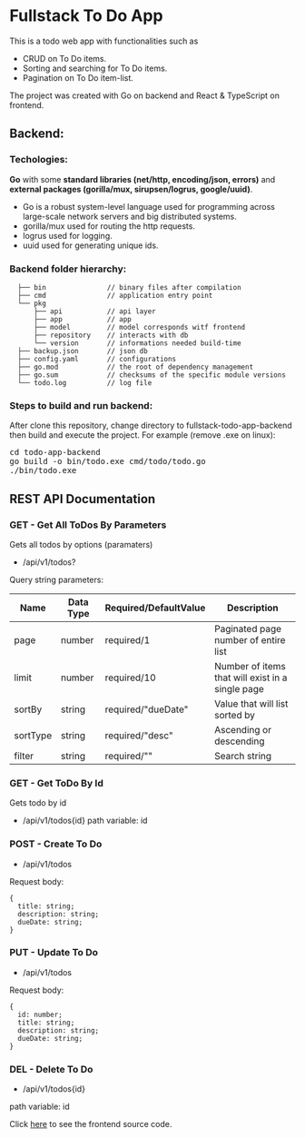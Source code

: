 # Fullstack To Do App

This is a todo web app with functionalities such as
-	CRUD on To Do items.
-	Sorting and searching for To Do items. 
-	Pagination on To Do item-list.

The project was created with Go on backend and React & TypeScript on frontend.

## Backend:
### Techologies:
**Go** with some **standard libraries (net/http, encoding/json, errors)** and **external packages (gorilla/mux, sirupsen/logrus, google/uuid)**.
 
-	Go is a robust system-level language used for programming across large-scale network servers and big distributed systems. 
-	gorilla/mux used for routing the http requests.
-	logrus used for logging.
-	uuid used for generating unique ids.

### Backend folder hierarchy:
    
      ├── bin               // binary files after compilation
      ├── cmd               // application entry point
      └── pkg               
          ├── api           // api layer
          ├── app           // app
          ├── model         // model corresponds witf frontend
          ├── repository    // interacts with db
          └── version       // informations needed build-time 
      ├── backup.json       // json db
      ├── config.yaml       // configurations
      ├── go.mod            // the root of dependency management
      ├── go.sum            // checksums of the specific module versions
      └── todo.log          // log file
  
### Steps to build and run backend:

After clone this repository, change directory to fullstack-todo-app-backend then build and execute the project.
For example (remove .exe on linux):
<pre>
cd todo-app-backend
go build -o bin/todo.exe cmd/todo/todo.go
./bin/todo.exe
</pre>

## REST API Documentation

### GET - Get All ToDos By Parameters

Gets all todos by options (paramaters)  
- /api/v1/todos?

Query string parameters:  

| Name  | Data Type | Required/DefaultValue  | Description |
| ------------- | ------------- | ------------- | ------------- |
| page | number | required/1 | Paginated page number of entire list |
| limit | number | required/10 | Number of items that will exist in a single page |
| sortBy | string | required/"dueDate" | Value that will list sorted by |
| sortType | string | required/"desc" | Ascending or descending |
| filter | string | required/"" | Search string |

### GET - Get ToDo By Id

Gets todo by id  
- /api/v1/todos{id}
path variable: id  

### POST - Create To Do

- /api/v1/todos

Request body:  

```
{
  title: string;
  description: string;
  dueDate: string;
}
```

### PUT - Update To Do

- /api/v1/todos

Request body:  

```
{
  id: number;
  title: string;
  description: string;
  dueDate: string;
}
```

### DEL - Delete To Do

- /api/v1/todos{id}

path variable: id

Click [here](https://github.com/yelimot/fullstack-todo-app-frontend) to see the frontend source code.

